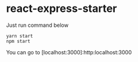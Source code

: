 # react-express-starter

Just run command below
```
yarn start
npm start
```

You can go to [localhost:3000]:http:localhost:3000

